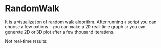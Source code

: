 # RandomWalk

It is a visualization of random walk algorithm. After running a script you can choose a few options - you can make a 2D real-time graph or you can generete 2D or 3D plot after a few thousand iterations.

Not real-time results:

